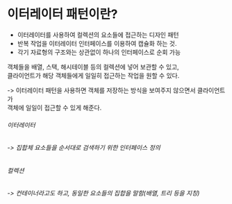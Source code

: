 # 이터레이터 패턴이란? 
* 이터레이터를 사용하여 컬렉션의 요소들에 접근하는 디자인 패턴
* 반복 작업을 이터레이터 인터페이스를 이용하여 캡슐화 하는 것.
* 각기 자료형의 구조와는 상관없이 하나의 인터페이스로 순회 가능

객체들을 배열, 스택, 해시테이블 등의 컬렉션에 넣어 보관할 수 있고,   
클라이언트가 해당 객체들에게 일일히 접근하는 작업을 원할 수 있다.   

-> 이터레이터 패턴을 사용하면 객체를 저장하는 방식을 보여주지 않으면서 클라이언트가   
   객체에 일일이 접근할 수 있게 해준다. 

###### 이터레이터
###### -> 집합체 요소들을 순서대로 검색하기 위한 인터페이스 정의   

###### 컬렉션
###### -> 컨테이너라고도 하고, 동일한 요소들의 집합을 말함(배열, 트리 등을 지칭)
